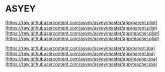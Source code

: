ASYEY
===========

[https://raw.githubusercontent.com/asyey/asyey/master/app/parent.plist](https://raw.githubusercontent.com/asyey/asyey/master/app/parent.plist)
[https://raw.githubusercontent.com/asyey/asyey/master/app/teacher.plist](https://raw.githubusercontent.com/asyey/asyey/master/app/teacher.plist)

[https://raw.githubusercontent.com/asyey/asyey/master/app/parent.ipa](https://raw.githubusercontent.com/asyey/asyey/master/app/parent.ipa)
[https://raw.githubusercontent.com/asyey/asyey/master/app/teacher.ipa](https://raw.githubusercontent.com/asyey/asyey/master/app/teacher.ipa)
